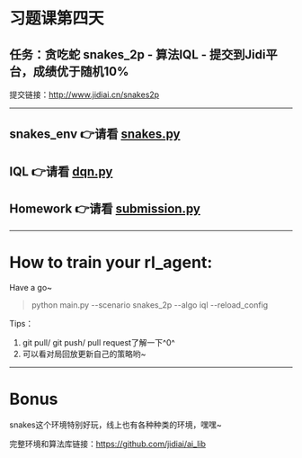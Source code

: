 # 习题课第四天

## 任务：贪吃蛇 snakes_2p - 算法IQL - 提交到Jidi平台，成绩优于随机10%

提交链接：http://www.jidiai.cn/snakes2p


---
## snakes_env 👉请看 [snakes.py](env/snakes.py)
## IQL 👉请看 [dqn.py](examples/algo/iql/iql.py)
## Homework 👉请看 [submission.py](examples/algo/homework/submission.py)
---
# How to train your rl_agent:

Have a go~
>python main.py --scenario snakes_2p --algo iql --reload_config

Tips：
1. git pull/ git push/ pull request了解一下^0^
2. 可以看对局回放更新自己的策略哟~

---
# Bonus
snakes这个环境特别好玩，线上也有各种种类的环境，嘿嘿~

完整环境和算法库链接：https://github.com/jidiai/ai_lib

